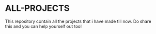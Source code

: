 # ALL-PROJECTS
This repository contain all the projects that i have made till now. Do share this and you can help yourself out too!

